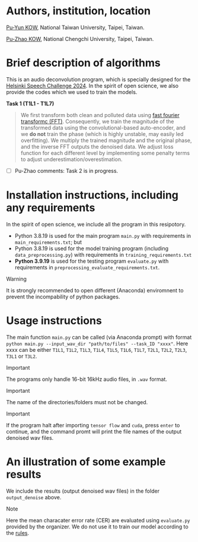 # Authors, institution, location 

[Pu-Yun KOW](https://puyun321.github.io/), National Taiwan University, Taipei, Taiwan. 

[Pu-Zhao KOW](https://puzhaokow1993.github.io/homepage/index.html), National Chengchi University, Taipei, Taiwan. 

# Brief description of algorithms 

This is an audio deconvolution program, which is specially designed for the [Helsinki Speech Challenge 2024](https://blogs.helsinki.fi/helsinki-speech-challenge/). In the spirit of open science, we also provide the codes which we used to train the models. 

**Task 1 (T1L1 - T1L7)** 
> We first transform both clean and polluted data using [fast fourier transformc (FFT)](https://docs.scipy.org/doc/scipy/tutorial/fft.html). Consequently, we train the magnitude of the transformed data using the convolutional-based auto-encoder, and we **do not** train the phase (which is highly unstable, may easily led overfitting). We multiply the trained magnitude and the original phase, and the inverse FFT outputs the denoised data. We adjust loss function for each different level by implementing some penalty terms to adjust underestimation/overestimation. 

- [ ] Pu-Zhao comments: Task 2 is in progress. 



# Installation instructions, including any requirements 

In the spirit of open science, we include all the program in this resipotory. 

- Python 3.8.19 is used for the main program `main.py` with requirements in `main_requirements.txt`; but 
- Python 3.8.19 is used for the model training program (including `data_preprocessing.py`) with requirements in `training_requirements.txt`
- **Python 3.9.19** is used for the testing program `evaluate.py` with requirements in `preprocessing_evaluate_requirements.txt`. 


> [!WARNING]
> It is strongly recommended to open different (Anaconda) enviromnent to prevent the incompability of python packages. 

# Usage instructions 

The main function `main.py` can be called (via Anaconda prompt) with format `python main.py --input_wav_dir "path/to/files" --task_ID "xxxx"`. Here xxxx can be either `T1L1`, `T1L2`, `T1L3`, `T1L4`, `T1L5`, `T1L6`, `T1L7`, `T2L1`, `T2L2`, `T2L3`, `T3L1` or `T3L2`. 

> [!IMPORTANT] 
> The programs only handle 16-bit 16kHz audio files, in `.wav` format.

> [!IMPORTANT] 
> The name of the directories/folders must not be changed.

> [!IMPORTANT] 
> If the program halt after importing `tensor flow` and `cuda`, press `enter` to continue, and the command promt will print the file names of the output denoised wav files.  

# An illustration of some example results 

We include the results (output denoised wav files) in the folder `output_denoise` above. 

> [!NOTE]
> Here the mean characater error rate (CER) are evaluated using `evaluate.py` provided by the organizer. We do not use it to train our model according to the [rules](https://blogs.helsinki.fi/helsinki-speech-challenge/rules/). 



[comment]: <> (https://docs.github.com/en/get-started/writing-on-github/getting-started-with-writing-and-formatting-on-github/basic-writing-and-formatting-syntax)
